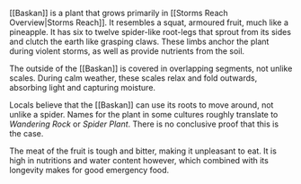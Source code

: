 [[Baskan]] is a plant that grows primarily in [[Storms Reach Overview|Storms Reach]]. It resembles a squat, armoured fruit, much like a pineapple. It has six to twelve spider-like root-legs that sprout from its sides and clutch the earth like grasping claws. These limbs anchor the plant during violent storms, as well as provide nutrients from the soil.

The outside of the [[Baskan]] is covered in overlapping segments, not unlike scales. During calm weather, these scales relax and fold outwards, absorbing light and capturing moisture.

Locals believe that the [[Baskan]] can use its roots to move around, not unlike a spider. Names for the plant in some cultures roughly translate to *Wandering Rock* or *Spider Plant*. There is no conclusive proof that this is the case.

The meat of the fruit is tough and bitter, making it unpleasant to eat. It is high in nutritions and water content however, which combined with its longevity makes for good emergency food.